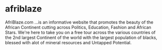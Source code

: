 # afriblaze
AfriBlaze.com ...is an informative website that promotes the beauty of the African Continent cutting across Politics, Education, Fashion and African Stars.  We're here to take you on a free tour across the various countries of the 2nd largest Continent of the world with the largest population of blacks, blessed with alot of mineral resources and Untapped Potential. 
